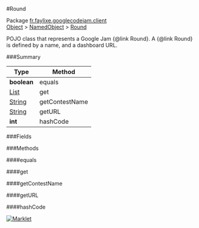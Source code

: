 #Round

Package [fr.faylixe.googlecodejam.client](https://github.com/Faylixe/googlecodejam-client/blob/master/fr/faylixe/googlecodejam/client)<br>
[Object]() > [NamedObject](https://github.com/Faylixe/googlecodejam-client/blob/master/javadoc/fr/faylixe/googlecodejam/client/common/NamedObject.md) > [Round](https://github.com/Faylixe/googlecodejam-client/blob/master/javadoc/fr/faylixe/googlecodejam/client/Round.md)

<p>POJO class that represents a Google Jam {@link Round}.
 A {@link Round} is defined by a name, and a dashboard
 URL.</p>

###Summary


| Type | Method |
| --- | --- |
| **boolean** | equals |
| [List]() | get |
| [String]() | getContestName |
| [String]() | getURL |
| **int** | hashCode |

###Fields


###Methods

####equals


####get


####getContestName


####getURL


####hashCode


[![Marklet](https://img.shields.io/badge/Generated%20by-Marklet-green.svg)](https://github.com/Faylixe/marklet)